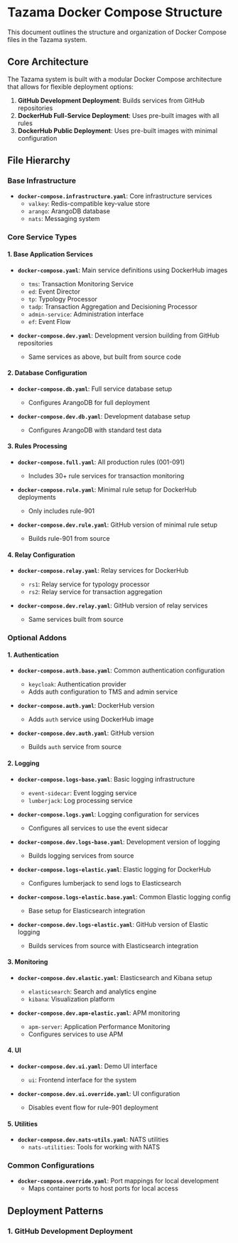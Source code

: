 # Tazama Docker Compose Structure

This document outlines the structure and organization of Docker Compose files in the Tazama system.

## Core Architecture

The Tazama system is built with a modular Docker Compose architecture that allows for flexible deployment options:

1. **GitHub Development Deployment**: Builds services from GitHub repositories
2. **DockerHub Full-Service Deployment**: Uses pre-built images with all rules
3. **DockerHub Public Deployment**: Uses pre-built images with minimal configuration

## File Hierarchy

### Base Infrastructure
- **`docker-compose.infrastructure.yaml`**: Core infrastructure services
  - `valkey`: Redis-compatible key-value store
  - `arango`: ArangoDB database
  - `nats`: Messaging system

### Core Service Types

#### 1. Base Application Services
- **`docker-compose.yaml`**: Main service definitions using DockerHub images
  - `tms`: Transaction Monitoring Service
  - `ed`: Event Director
  - `tp`: Typology Processor
  - `tadp`: Transaction Aggregation and Decisioning Processor
  - `admin-service`: Administration interface
  - `ef`: Event Flow
  
- **`docker-compose.dev.yaml`**: Development version building from GitHub repositories
  - Same services as above, but built from source code

#### 2. Database Configuration
- **`docker-compose.db.yaml`**: Full service database setup
  - Configures ArangoDB for full deployment
  
- **`docker-compose.dev.db.yaml`**: Development database setup
  - Configures ArangoDB with standard test data

#### 3. Rules Processing
- **`docker-compose.full.yaml`**: All production rules (001-091)
  - Includes 30+ rule services for transaction monitoring
  
- **`docker-compose.rule.yaml`**: Minimal rule setup for DockerHub deployments
  - Only includes rule-901
  
- **`docker-compose.dev.rule.yaml`**: GitHub version of minimal rule setup
  - Builds rule-901 from source

#### 4. Relay Configuration
- **`docker-compose.relay.yaml`**: Relay services for DockerHub
  - `rs1`: Relay service for typology processor
  - `rs2`: Relay service for transaction aggregation
  
- **`docker-compose.dev.relay.yaml`**: GitHub version of relay services
  - Same services built from source

### Optional Addons

#### 1. Authentication
- **`docker-compose.auth.base.yaml`**: Common authentication configuration
  - `keycloak`: Authentication provider
  - Adds auth configuration to TMS and admin service
  
- **`docker-compose.auth.yaml`**: DockerHub version
  - Adds `auth` service using DockerHub image
  
- **`docker-compose.dev.auth.yaml`**: GitHub version
  - Builds `auth` service from source

#### 2. Logging
- **`docker-compose.logs-base.yaml`**: Basic logging infrastructure
  - `event-sidecar`: Event logging service
  - `lumberjack`: Log processing service
  
- **`docker-compose.logs.yaml`**: Logging configuration for services
  - Configures all services to use the event sidecar
  
- **`docker-compose.dev.logs-base.yaml`**: Development version of logging
  - Builds logging services from source
  
- **`docker-compose.logs-elastic.yaml`**: Elastic logging for DockerHub
  - Configures lumberjack to send logs to Elasticsearch
  
- **`docker-compose.logs-elastic.base.yaml`**: Common Elastic logging config
  - Base setup for Elasticsearch integration
  
- **`docker-compose.dev.logs-elastic.yaml`**: GitHub version of Elastic logging
  - Builds services from source with Elasticsearch integration

#### 3. Monitoring
- **`docker-compose.dev.elastic.yaml`**: Elasticsearch and Kibana setup
  - `elasticsearch`: Search and analytics engine
  - `kibana`: Visualization platform
  
- **`docker-compose.dev.apm-elastic.yaml`**: APM monitoring
  - `apm-server`: Application Performance Monitoring
  - Configures services to use APM

#### 4. UI
- **`docker-compose.dev.ui.yaml`**: Demo UI interface
  - `ui`: Frontend interface for the system
  
- **`docker-compose.dev.ui.override.yaml`**: UI configuration
  - Disables event flow for rule-901 deployment

#### 5. Utilities
- **`docker-compose.dev.nats-utils.yaml`**: NATS utilities
  - `nats-utilities`: Tools for working with NATS

### Common Configurations

- **`docker-compose.override.yaml`**: Port mappings for local development
  - Maps container ports to host ports for local access

## Deployment Patterns

### 1. GitHub Development Deployment